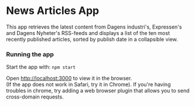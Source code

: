 # News Articles App
This app retrieves the latest content from Dagens industri's, Expressen's and Dagens Nyheter's RSS-feeds and displays a list of the ten most recently published articles, sorted by publish date in a collapsible view.

### Running the app
Start the app with:
`npm start`

Open [http://localhost:3000](http://localhost:3000) to view it in the browser.\
(If the app does not work in Safari, try it in Chrome). If you're having troubles in chrome, try adding a web browser plugin that allows you to send cross-domain requests.
